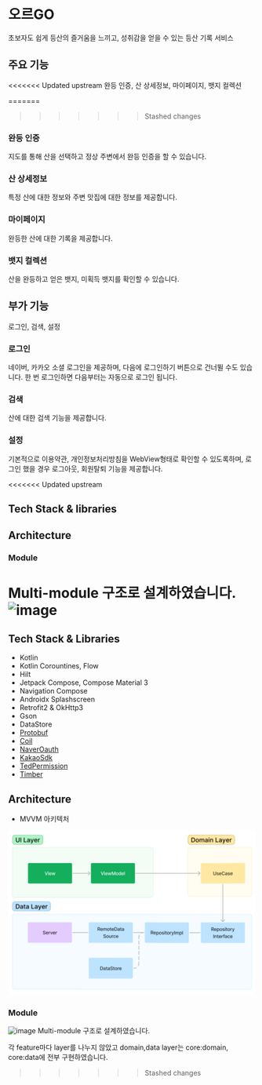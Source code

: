 # 오르GO
초보자도 쉽게 등산의 즐거움을 느끼고, 성취감을 얻을 수 있는 등산 기록 서비스

## 주요 기능
<<<<<<< Updated upstream
완등 인증, 산 상세정보, 마이페이지, 뱃지 컬렉션

=======
>>>>>>> Stashed changes
### 완등 인증
지도를 통해 산을 선택하고 정상 주변에서 완등 인증을 할 수 있습니다.

### 산 상세정보
특정 산에 대한 정보와 주변 맛집에 대한 정보를 제공합니다.

### 마이페이지
완등한 산에 대한 기록을 제공합니다.

### 뱃지 컬렉션
산을 완등하고 얻은 뱃지, 미획득 뱃지를 확인할 수 있습니다.

## 부가 기능
로그인, 검색, 설정
### 로그인
네이버, 카카오 소셜 로그인을 제공하며, 다음에 로그인하기 버튼으로 건너뛸 수도 있습니다.
한 번 로그인하면 다음부터는 자동으로 로그인 됩니다.

### 검색
산에 대한 검색 기능을 제공합니다.

### 설정
기본적으로 이용약관, 개인정보처리방침을 WebView형태로 확인할 수 있도록하며,
로그인 했을 경우 로그아웃, 회원탈퇴 기능을 제공합니다.

<<<<<<< Updated upstream
## Tech Stack & libraries

## Architecture

### Module
Multi-module 구조로 설계하였습니다.
![image](https://github.com/ORGO-Official/orgo-android/assets/38021810/90cc83b3-6083-4a1f-a004-6ea1d6683312)
=======
## Tech Stack & Libraries
- Kotlin
- Kotlin Corountines, Flow
- Hilt
- Jetpack Compose, Compose Material 3
- Navigation Compose
- Androidx Splashscreen
- Retrofit2 & OkHttp3
- Gson
- DataStore 
- [Protobuf](https://github.com/google/protobuf-gradle-plugin) 
- [Coil](https://github.com/coil-kt/coil)
- [NaverOauth](https://github.com/naver/naveridlogin-sdk-android)
- [KakaoSdk](https://developers.kakao.com/docs/latest/ko/kakaologin/android)
- [TedPermission](https://github.com/ParkSangGwon/TedPermission)
- [Timber](https://github.com/JakeWharton/timber)

## Architecture
- MVVM 아키텍처
<p align="center">
<img src="/previews/architecture.png"/>
</p>

### Module
![image](https://github.com/ORGO-Official/orgo-android/assets/38021810/90cc83b3-6083-4a1f-a004-6ea1d6683312)
Multi-module 구조로 설계하였습니다.

각 feature마다 layer를 나누지 않았고 domain,data layer는 core:domain, core:data에 전부 구현하였습니다.



>>>>>>> Stashed changes



